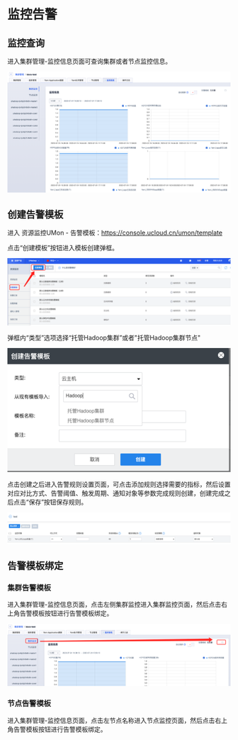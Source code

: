 # 监控告警

## 监控查询

进入集群管理-监控信息页面可查询集群或者节点监控信息。

![monitor_list](../../images/guide/monitor_list.png)

## 创建告警模板

进入 资源监控UMon - 告警模板：https://console.ucloud.cn/umon/template

点击“创建模板”按钮进入模板创建弹框。

![alarm_template_list](../../images/guide/alarm_template_list.png)

弹框内“类型”选项选择“托管Hadoop集群”或者"托管Hadoop集群节点"

![alarm_template_create](../../images/guide/alarm_template_create.png)


点击创建之后进入告警规则设置页面，可点击添加规则选择需要的指标，然后设置对应对比方式、告警阈值、触发周期、通知对象等参数完成规则创建，创建完成之后点击“保存”按钮保存规则。

![alarn_template_config](../../images/guide/alarn_template_config.png)


## 告警模板绑定

### 集群告警模板

进入集群管理-监控信息页面，点击左侧集群监控进入集群监控页面，然后点击右上角告警模板按钮进行告警模板绑定。

![cluster_template_bind](../../images/guide/cluster_template_bind.png)

### 节点告警模板

进入集群管理-监控信息页面，点击左节点名称进入节点监控页面，然后点击右上角告警模板按钮进行告警模板绑定。